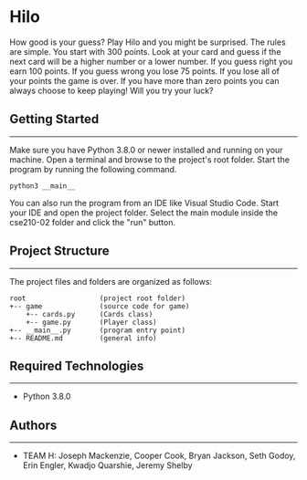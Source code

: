 # Hilo
How good is your guess? Play Hilo and you might be surprised. The rules are simple. You start with 300 points. Look at your card and guess if the next card will be a higher number or a lower number. If you guess right you earn 100 points. If you guess wrong you lose 75 points.  If you lose all of your points the game is over. If you have more than zero points you can always choose to keep playing! Will you try your luck?

## Getting Started
---
Make sure you have Python 3.8.0 or newer installed and running on your machine. Open a terminal and 
browse to the project's root folder. Start the program by running the following command.
```
python3 __main__ 
```
You can also run the program from an IDE like Visual Studio Code. Start your IDE and open the 
project folder. Select the main module inside the cse210-02 folder and click the "run" button.

## Project Structure
---
The project files and folders are organized as follows:
```
root                  (project root folder)
+-- game              (source code for game)
    +-- cards.py      (Cards class)
    +-- game.py       (Player class)
+-- __main__.py       (program entry point)
+-- README.md         (general info)
```

## Required Technologies
---
* Python 3.8.0

## Authors
---
* TEAM H: Joseph Mackenzie, Cooper Cook, Bryan Jackson, Seth Godoy, Erin Engler, Kwadjo Quarshie, Jeremy Shelby
